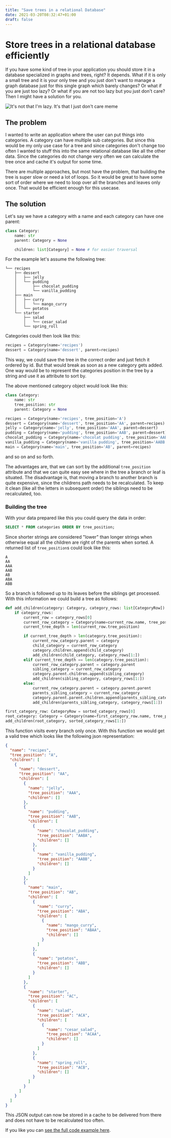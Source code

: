 ```yaml
---
title: "Save trees in a relational Database"
date: 2021-03-20T08:32:47+01:00
draft: false
---
```

# Store trees in a relational database efficiently
If you have some kind of tree in your application you should store it in a database specialized in graphs and trees, right? It depends. What if it is only a small tree and it is your only tree and you just don't want to manage a graph database just for this single graph which barely changes? Or what if you are just too lazy? Or what if you are not too lazy but you just don't care? Then I might have a solution for you.

![It's not that I'm lazy. It's that I just don't care meme](/img/dont_care.jpg)

## The problem
I wanted to write an application where the user can put things into categories. A category can have multiple sub categories. But since this would be my only use case for a tree and since categories don't change too often I wanted to stuff this into the same relational database like all the other data. Since the categories do not change very often we can calculate the tree once and cache it's output for some time.

There are multiple approaches, but most have the problem, that building the tree is super slow or need a lot of loops. So it would be great to have some sort of order where we need to loop over all the branches and leaves only once. That would be efficient enough for this usecase.

## The solution
Let's say we have a category with a name and each category can have one parent:
```python
class Category:
    name: str
    parent: Category = None

    children: list[Category] = None # for easier traversal
```
For the example let's assume the following tree:
```
└── recipes
    ├── dessert
    │   ├── jelly
    │   └── pudding
    │       ├── chocolat_pudding
    │       └── vanilla_pudding
    ├── main
    │   ├── curry
    │   │   └── mango_curry
    │   └── potatos
    └── starter
        ├── salad
        │   └── cesar_salad
        └── spring_roll
```
Categories could then look like this:
```python
recipes = Category(name='recipes')
dessert = Category(name='dessert', parent=recipes)
```
This way, we could save the tree in the correct order and just fetch it ordered by id. But that would break as soon as a new category gets added. One way would be to represent the categories position in the tree by a string and use it as attribute to sort by. 

The above mentioned category object would look like this:
```python
class Category:
    name: str
    tree_position: str
    parent: Category = None

recipes = Category(name='recipes', tree_position='A')
dessert = Category(name='dessert', tree_position='AA', parent=recipes)
jelly = Category(name='jelly', tree_position='AAA', parent=dessert)
pudding = Category(name='pudding', tree_position='AAB', parent=dessert)
chocolat_pudding = Category(name='chocolat pudding', tree_position='AABA', parent=pudding)
vanilla_pudding = Category(name='vanilla pudding', tree_position='AABB', parent=pudding)
main = Category(name='main', tree_position='AB', parent=recipes)
```
and so on and so forth.

The advantages are, that we can sort by the additional `tree_position` attribute and that we can quite easy see where in the tree a branch or leaf is situated. The disadvantage is, that moving a branch to another branch is quite expensive, since the childrens path needs to be recalculated. To keep it clean (like all the letters in subsequent order) the siblings need to be recalculated, too.

### Building the tree
With your data prepared like this you could query the data in order:
```SQL
SELECT * FROM categories ORDER BY tree_position;
```
Since shorter strings are considered "lower" than longer strings when otherwise equal all the children are right of the parents when sorted. A returned list of `tree_position`s could look like this:
```
A
AA
AAA
AAB
AB
ABA
ABB
```
So a branch is followed up to its leaves before the siblings get processed. With this information we could build a tree as follows:
```python
def add_children(category: Category, category_rows: list[CategoryRow]) -> None:
    if category_rows:
        current_row = category_rows[0]
        current_row_category = Category(name=current_row.name, tree_position=current_row.tree_position)
        current_tree_depth = len(current_row.tree_position)

        if current_tree_depth > len(category.tree_position):
            current_row_category.parent = category
            child_category = current_row_category
            category.children.append(child_category)
            add_children(child_category, category_rows[1:])
        elif current_tree_depth == len(category.tree_position):
            current_row_category.parent = category.parent
            sibling_category = current_row_category
            category.parent.children.append(sibling_category)
            add_children(sibling_category, category_rows[1:])
        else:
            current_row_category.parent = category.parent.parent
            parents_sibling_category = current_row_category
            category.parent.parent.children.append(parents_sibling_category)
            add_children(parents_sibling_category, category_rows[1:])

first_category_row: CategoryRow = sorted_category_rows[0]
root_category: Category = Category(name=first_category_row.name, tree_position=first_category_row.tree_position)
add_children(root_category, sorted_category_rows[1:])
```
This function visits every branch only once. With this function we would get a valid tree which looks like the following json representation:
```json
{
  "name": "recipes",
  "tree_position": "A",
  "children": [
    {
      "name": "dessert",
      "tree_position": "AA",
      "children": [
        {
          "name": "jelly",
          "tree_position": "AAA",
          "children": []
        },
        {
          "name": "pudding",
          "tree_position": "AAB",
          "children": [
            {
              "name": "chocolat_pudding",
              "tree_position": "AABA",
              "children": []
            },
            {
              "name": "vanilla_pudding",
              "tree_position": "AABB",
              "children": []
            }
          ]
        },
        {
          "name": "main",
          "tree_position": "AB",
          "children": [
            {
              "name": "curry",
              "tree_position": "ABA",
              "children": [
                {
                  "name": "mango_curry",
                  "tree_position": "ABAA",
                  "children": []
                }
              ]
            },
            {
              "name": "potatos",
              "tree_position": "ABB",
              "children": []
            }
          ]
        },
        {
          "name": "starter",
          "tree_position": "AC",
          "children": [
            {
              "name": "salad",
              "tree_position": "ACA",
              "children": [
                {
                  "name": "cesar_salad",
                  "tree_position": "ACAA",
                  "children": []
                }
              ]
            },
            {
              "name": "spring_roll",
              "tree_position": "ACB",
              "children": []
            }
          ]
        }
      ]
    }
  ]
}
```
This JSON output can now be stored in a cache to be delivered from there and does not have to be recalculated too often.

If you like you can [see the full code example here](https://gist.github.com/protux/7bddd2629f922641ba4acb0ad32c5848).
